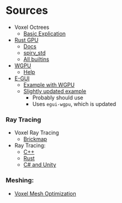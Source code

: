 # Sources
- Voxel Octrees
  - [Basic Explication](https://eisenwave.github.io/voxel-compression-docs/svo/svo.html)
- [Rust GPU](https://github.com/EmbarkStudios/rust-gpu)
  - [Docs](https://embarkstudios.github.io/rust-gpu/book/)
  - [spirv_std](https://docs.rs/spirv-std/latest/spirv_std/)
  - [All builtins](https://github.com/EmbarkStudios/rust-gpu/blob/main/tests/ui/spirv-attr/all-builtins.rs)
- [WGPU](https://github.com/gfx-rs/wgpu)
  - [Help](https://sotrh.github.io/learn-wgpu/)
- [E-GUI](https://github.com/emilk/egui#integrations)
  - [Example with WGPU](https://github.com/hasenbanck/egui_example/tree/master)
  - [Slightly updated example](https://github.com/LU15W1R7H/eww/blob/main/src/lib.rs)
    - Probably should use
    - Uses `egui-wgpu`, which is updated

### Ray Tracing
- Voxel Ray Tracing
  - [Brickmap](https://github.com/stijnherfst/BrickMap)
- Ray Tracing:
  - [C++](https://www.scratchapixel.com/lessons/3d-basic-rendering/ray-tracing-generating-camera-rays/generating-camera-rays.html#:~:text=If%20we%20know%200%20%28the,computed%20as%20P%27%2DO)
  - [Rust](https://bheisler.github.io/post/writing-raytracer-in-rust-part-1/)
  - [C# and Unity](https://github.com/SebLague/Ray-Tracing/blob/main/Assets/Scripts/Shaders/RayTracing.shader)

### Meshing:
- [Voxel Mesh Optimization](https://docs.rs/block-mesh/latest/block_mesh/)
